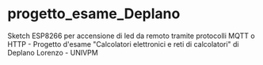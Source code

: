 # progetto_esame_Deplano
Sketch ESP8266 per accensione di led da remoto tramite protocolli MQTT o HTTP - Progetto d'esame "Calcolatori elettronici e reti di calcolatori" di Deplano Lorenzo - UNIVPM 
